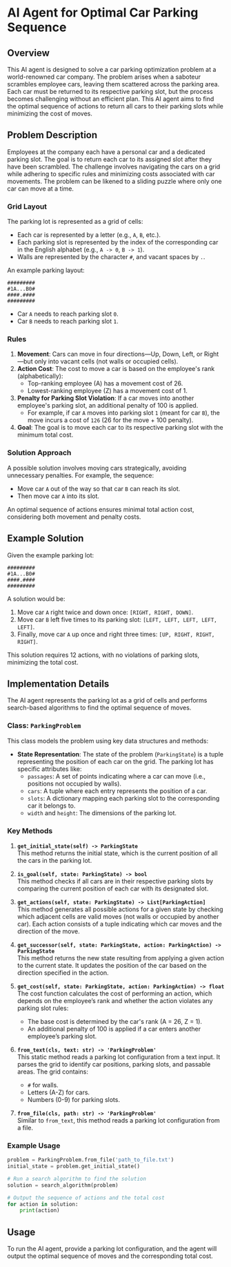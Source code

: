 
# AI Agent for Optimal Car Parking Sequence

## Overview

This AI agent is designed to solve a car parking optimization problem at a world-renowned car company. The problem arises when a saboteur scrambles employee cars, leaving them scattered across the parking area. Each car must be returned to its respective parking slot, but the process becomes challenging without an efficient plan. This AI agent aims to find the optimal sequence of actions to return all cars to their parking slots while minimizing the cost of moves.

## Problem Description

Employees at the company each have a personal car and a dedicated parking slot. The goal is to return each car to its assigned slot after they have been scrambled. The challenge involves navigating the cars on a grid while adhering to specific rules and minimizing costs associated with car movements. The problem can be likened to a sliding puzzle where only one car can move at a time.

### Grid Layout

The parking lot is represented as a grid of cells:
- Each car is represented by a letter (e.g., `A`, `B`, etc.).
- Each parking slot is represented by the index of the corresponding car in the English alphabet (e.g., `A -> 0`, `B -> 1`).
- Walls are represented by the character `#`, and vacant spaces by `.`.

An example parking layout:
```
#########
#1A...B0#
####.####
#########
```
- Car `A` needs to reach parking slot `0`.
- Car `B` needs to reach parking slot `1`.

### Rules
1. **Movement**: Cars can move in four directions—Up, Down, Left, or Right—but only into vacant cells (not walls or occupied cells).
2. **Action Cost**: The cost to move a car is based on the employee's rank (alphabetically):
   - Top-ranking employee (A) has a movement cost of 26.
   - Lowest-ranking employee (Z) has a movement cost of 1.
3. **Penalty for Parking Slot Violation**: If a car moves into another employee's parking slot, an additional penalty of 100 is applied.
   - For example, if car `A` moves into parking slot `1` (meant for car `B`), the move incurs a cost of `126` (26 for the move + 100 penalty).
4. **Goal**: The goal is to move each car to its respective parking slot with the minimum total cost.

### Solution Approach

A possible solution involves moving cars strategically, avoiding unnecessary penalties. For example, the sequence:
- Move car `A` out of the way so that car `B` can reach its slot.
- Then move car `A` into its slot.

An optimal sequence of actions ensures minimal total action cost, considering both movement and penalty costs.

## Example Solution

Given the example parking lot:
```
#########
#1A...B0#
####.####
#########
```
A solution would be:
1. Move car `A` right twice and down once: `[RIGHT, RIGHT, DOWN]`.
2. Move car `B` left five times to its parking slot: `[LEFT, LEFT, LEFT, LEFT, LEFT]`.
3. Finally, move car `A` up once and right three times: `[UP, RIGHT, RIGHT, RIGHT]`.

This solution requires 12 actions, with no violations of parking slots, minimizing the total cost.

## Implementation Details

The AI agent represents the parking lot as a grid of cells and performs search-based algorithms to find the optimal sequence of moves.

### Class: `ParkingProblem`

This class models the problem using key data structures and methods:

- **State Representation**: The state of the problem (`ParkingState`) is a tuple representing the position of each car on the grid. The parking lot has specific attributes like:
  - `passages`: A set of points indicating where a car can move (i.e., positions not occupied by walls).
  - `cars`: A tuple where each entry represents the position of a car.
  - `slots`: A dictionary mapping each parking slot to the corresponding car it belongs to.
  - `width` and `height`: The dimensions of the parking lot.

### Key Methods

1. **`get_initial_state(self) -> ParkingState`**  
   This method returns the initial state, which is the current position of all the cars in the parking lot.

2. **`is_goal(self, state: ParkingState) -> bool`**  
   This method checks if all cars are in their respective parking slots by comparing the current position of each car with its designated slot.

3. **`get_actions(self, state: ParkingState) -> List[ParkingAction]`**  
   This method generates all possible actions for a given state by checking which adjacent cells are valid moves (not walls or occupied by another car). Each action consists of a tuple indicating which car moves and the direction of the move.

4. **`get_successor(self, state: ParkingState, action: ParkingAction) -> ParkingState`**  
   This method returns the new state resulting from applying a given action to the current state. It updates the position of the car based on the direction specified in the action.

5. **`get_cost(self, state: ParkingState, action: ParkingAction) -> float`**  
   The cost function calculates the cost of performing an action, which depends on the employee’s rank and whether the action violates any parking slot rules:
   - The base cost is determined by the car's rank (A = 26, Z = 1).
   - An additional penalty of 100 is applied if a car enters another employee’s parking slot.

6. **`from_text(cls, text: str) -> 'ParkingProblem'`**  
   This static method reads a parking lot configuration from a text input. It parses the grid to identify car positions, parking slots, and passable areas. The grid contains:
   - `#` for walls.
   - Letters (A-Z) for cars.
   - Numbers (0-9) for parking slots.

7. **`from_file(cls, path: str) -> 'ParkingProblem'`**  
   Similar to `from_text`, this method reads a parking lot configuration from a file.

### Example Usage

```python
problem = ParkingProblem.from_file('path_to_file.txt')
initial_state = problem.get_initial_state()

# Run a search algorithm to find the solution
solution = search_algorithm(problem)

# Output the sequence of actions and the total cost
for action in solution:
    print(action)
```
## Usage

To run the AI agent, provide a parking lot configuration, and the agent will output the optimal sequence of moves and the corresponding total cost.

